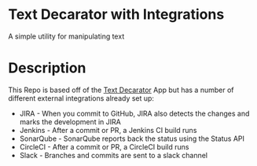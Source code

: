 # Text Decarator with Integrations

A simple utility for manipulating text

# Description

This Repo is based off of the [Text Decarator](https://github.com/birds-of-a-feather/dc-summit-integration-workshop-ci-java) App but has a number of different external integrations already set up:
- JIRA - When you commit to GitHub, JIRA also detects the changes and marks the development in JIRA
- Jenkins - After a commit or PR, a Jenkins CI build runs
- SonarQube - SonarQube reports back the status using the Status API
- CircleCI - After a commit or PR, a CircleCI build runs
- Slack - Branches and commits are sent to a slack channel
